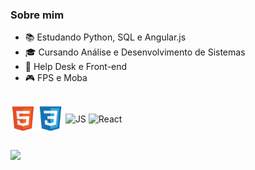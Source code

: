 ### Sobre mim

- 📚 Estudando Python, SQL e Angular.js
- 🎓 Cursando Análise e Desenvolvimento de Sistemas
- 💼 Help Desk e Front-end
- 🎮 FPS e Moba

 <div style="display: inline_block"><br>
 <img align="center" alt="HTMl"  height="40" width="40" src="https://raw.githubusercontent.com/devicons/devicon/master/icons/html5/html5-original.svg">
 <img align="center" alt="CSS"   height="40" width="40" src="https://raw.githubusercontent.com/devicons/devicon/master/icons/css3/css3-original.svg">
 <img align="center" alt="JS"    height="40" width="40" src="https://cdn.jsdelivr.net/gh/devicons/devicon/icons/javascript/javascript-original.svg">
 <img align="center" alt="React" height="40" width="40" src="https://cdn.jsdelivr.net/gh/devicons/devicon/icons/react/react-original.svg">
 </div>
  
  ##
 
<div> 
<a href="https://www.linkedin.com/in/jo%C3%A3o-vitor-41693a232" target="_blank"><img src="https://img.shields.io/badge/-LinkedIn-%230077B5?style=for-the-badge&logo=linkedin&logoColor=white" target="_blank"></a
</div>
